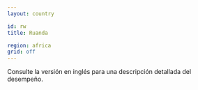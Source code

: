 ```yaml
---
layout: country

id: rw
title: Ruanda

region: africa
grid: off
---
```


Consulte la versión en inglés para una descripción detallada del desempeño.
